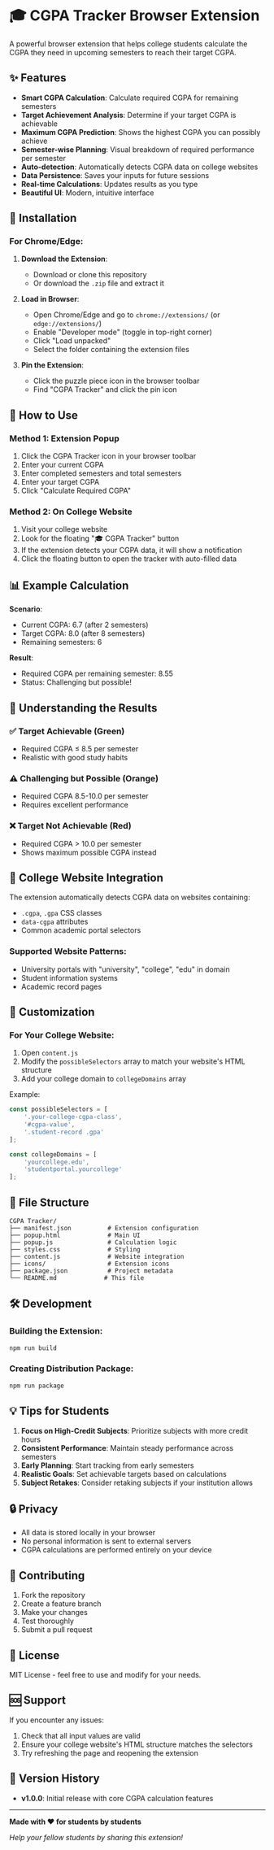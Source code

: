 # 🎓 CGPA Tracker Browser Extension

A powerful browser extension that helps college students calculate the CGPA they need in upcoming semesters to reach their target CGPA.

## ✨ Features

- **Smart CGPA Calculation**: Calculate required CGPA for remaining semesters
- **Target Achievement Analysis**: Determine if your target CGPA is achievable
- **Maximum CGPA Prediction**: Shows the highest CGPA you can possibly achieve
- **Semester-wise Planning**: Visual breakdown of required performance per semester
- **Auto-detection**: Automatically detects CGPA data on college websites
- **Data Persistence**: Saves your inputs for future sessions
- **Real-time Calculations**: Updates results as you type
- **Beautiful UI**: Modern, intuitive interface

## 🚀 Installation

### For Chrome/Edge:

1. **Download the Extension**:
   - Download or clone this repository
   - Or download the `.zip` file and extract it

2. **Load in Browser**:
   - Open Chrome/Edge and go to `chrome://extensions/` (or `edge://extensions/`)
   - Enable "Developer mode" (toggle in top-right corner)
   - Click "Load unpacked"
   - Select the folder containing the extension files

3. **Pin the Extension**:
   - Click the puzzle piece icon in the browser toolbar
   - Find "CGPA Tracker" and click the pin icon

## 📱 How to Use

### Method 1: Extension Popup
1. Click the CGPA Tracker icon in your browser toolbar
2. Enter your current CGPA
3. Enter completed semesters and total semesters
4. Enter your target CGPA
5. Click "Calculate Required CGPA"

### Method 2: On College Website
1. Visit your college website
2. Look for the floating "🎓 CGPA Tracker" button
3. If the extension detects your CGPA data, it will show a notification
4. Click the floating button to open the tracker with auto-filled data

## 📊 Example Calculation

**Scenario**: 
- Current CGPA: 6.7 (after 2 semesters)
- Target CGPA: 8.0 (after 8 semesters)
- Remaining semesters: 6

**Result**: 
- Required CGPA per remaining semester: 8.55
- Status: Challenging but possible!

## 🎯 Understanding the Results

### ✅ Target Achievable (Green)
- Required CGPA ≤ 8.5 per semester
- Realistic with good study habits

### ⚠️ Challenging but Possible (Orange)
- Required CGPA 8.5-10.0 per semester
- Requires excellent performance

### ❌ Target Not Achievable (Red)
- Required CGPA > 10.0 per semester
- Shows maximum possible CGPA instead

## 🏫 College Website Integration

The extension automatically detects CGPA data on websites containing:
- `.cgpa`, `.gpa` CSS classes
- `data-cgpa` attributes
- Common academic portal selectors

### Supported Website Patterns:
- University portals with "university", "college", "edu" in domain
- Student information systems
- Academic record pages

## 🔧 Customization

### For Your College Website:
1. Open `content.js`
2. Modify the `possibleSelectors` array to match your website's HTML structure
3. Add your college domain to `collegeDomains` array

Example:
```javascript
const possibleSelectors = [
    '.your-college-cgpa-class',
    '#cgpa-value',
    '.student-record .gpa'
];

const collegeDomains = [
    'yourcollege.edu',
    'studentportal.yourcollege'
];
```

## 📁 File Structure

```
CGPA Tracker/
├── manifest.json          # Extension configuration
├── popup.html             # Main UI
├── popup.js               # Calculation logic
├── styles.css             # Styling
├── content.js             # Website integration
├── icons/                 # Extension icons
├── package.json           # Project metadata
└── README.md             # This file
```

## 🛠️ Development

### Building the Extension:
```bash
npm run build
```

### Creating Distribution Package:
```bash
npm run package
```

## 💡 Tips for Students

1. **Focus on High-Credit Subjects**: Prioritize subjects with more credit hours
2. **Consistent Performance**: Maintain steady performance across semesters
3. **Early Planning**: Start tracking from early semesters
4. **Realistic Goals**: Set achievable targets based on calculations
5. **Subject Retakes**: Consider retaking subjects if your institution allows

## 🔒 Privacy

- All data is stored locally in your browser
- No personal information is sent to external servers
- CGPA calculations are performed entirely on your device

## 🤝 Contributing

1. Fork the repository
2. Create a feature branch
3. Make your changes
4. Test thoroughly
5. Submit a pull request

## 📝 License

MIT License - feel free to use and modify for your needs.

## 🆘 Support

If you encounter any issues:
1. Check that all input values are valid
2. Ensure your college website's HTML structure matches the selectors
3. Try refreshing the page and reopening the extension

## 🔄 Version History

- **v1.0.0**: Initial release with core CGPA calculation features

---

**Made with ❤️ for students by students**

*Help your fellow students by sharing this extension!*
